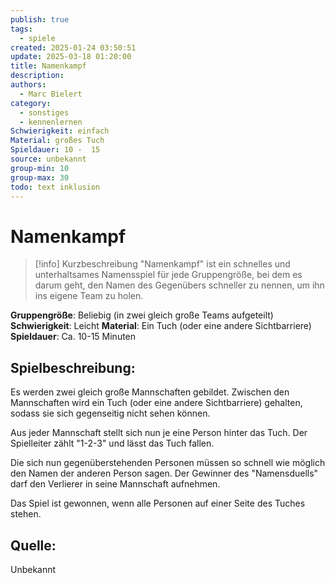 ```yaml
---
publish: true
tags:
  - spiele
created: 2025-01-24 03:50:51
update: 2025-03-18 01:20:00
title: Namenkampf
description: 
authors:
  - Marc Bielert
category:
  - sonstiges
  - kennenlernen
Schwierigkeit: einfach
Material: großes Tuch
Spieldauer: 10 -  15
source: unbekannt
group-min: 10
group-max: 30
todo: text inklusion
---
```


# Namenkampf

> [!info] Kurzbeschreibung
> "Namenkampf" ist ein schnelles und unterhaltsames Namensspiel für jede Gruppengröße, bei dem es darum geht, den Namen des Gegenübers schneller zu nennen, um ihn ins eigene Team zu holen.

**Gruppengröße**: Beliebig (in zwei gleich große Teams aufgeteilt)
**Schwierigkeit**: Leicht
**Material**: Ein Tuch (oder eine andere Sichtbarriere)
**Spieldauer**: Ca. 10-15 Minuten

## **Spielbeschreibung**:

Es werden zwei gleich große Mannschaften gebildet. Zwischen den Mannschaften wird ein Tuch (oder eine andere Sichtbarriere) gehalten, sodass sie sich gegenseitig nicht sehen können.

Aus jeder Mannschaft stellt sich nun je eine Person hinter das Tuch. Der Spielleiter zählt "1-2-3" und lässt das Tuch fallen.

Die sich nun gegenüberstehenden Personen müssen so schnell wie möglich den Namen der anderen Person sagen. Der Gewinner des "Namensduells" darf den Verlierer in seine Mannschaft aufnehmen.

Das Spiel ist gewonnen, wenn alle Personen auf einer Seite des Tuches stehen.

## **Quelle**:

Unbekannt
